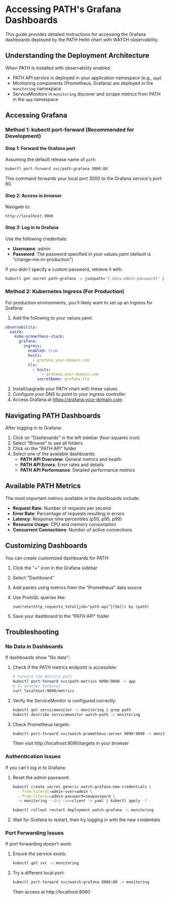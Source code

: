 # Accessing PATH's Grafana Dashboards

This guide provides detailed instructions for accessing the Grafana dashboards deployed by the PATH Helm chart with WATCH observability.

## Understanding the Deployment Architecture

When PATH is installed with observability enabled:
- PATH API service is deployed in your application namespace (e.g., `app`)
- Monitoring components (Prometheus, Grafana) are deployed in the `monitoring` namespace
- ServiceMonitors in `monitoring` discover and scrape metrics from PATH in the `app` namespace

## Accessing Grafana

### Method 1: kubectl port-forward (Recommended for Development)

#### Step 1: Forward the Grafana port

Assuming the default release name of `path`:

```bash
kubectl port-forward svc/path-grafana 3000:80
```

This command forwards your local port 3000 to the Grafana service's port 80.

#### Step 2: Access in browser

Navigate to:
```
http://localhost:3000
```

#### Step 3: Log in to Grafana

Use the following credentials:
- **Username**: admin
- **Password**: The password specified in your values.yaml (default is "change-me-in-production")

If you didn't specify a custom password, retrieve it with:
```bash
kubectl get secret path-grafana -o jsonpath="{.data.admin-password}" | base64 --decode ; echo
```

### Method 2: Kubernetes Ingress (For Production)

For production environments, you'll likely want to set up an Ingress for Grafana:

1. Add the following to your values.yaml:
```yaml
observability:
  watch:
    kube-prometheus-stack:
      grafana:
        ingress:
          enabled: true
          hosts:
            - grafana.your-domain.com
          tls:
            - hosts:
                - grafana.your-domain.com
              secretName: grafana-tls
```

2. Install/upgrade your PATH chart with these values
3. Configure your DNS to point to your ingress controller
4. Access Grafana at https://grafana.your-domain.com

## Navigating PATH Dashboards

After logging in to Grafana:

1. Click on "Dashboards" in the left sidebar (four-squares icon)
2. Select "Browse" to see all folders
3. Click on the "PATH API" folder
4. Select one of the available dashboards:
   - **PATH API Overview**: General metrics and health
   - **PATH API Errors**: Error rates and details
   - **PATH API Performance**: Detailed performance metrics

## Available PATH Metrics

The most important metrics available in the dashboards include:

- **Request Rate**: Number of requests per second
- **Error Rate**: Percentage of requests resulting in errors
- **Latency**: Response time percentiles (p50, p95, p99)
- **Resource Usage**: CPU and memory consumption
- **Concurrent Connections**: Number of active connections

## Customizing Dashboards

You can create customized dashboards for PATH:

1. Click the "+" icon in the Grafana sidebar
2. Select "Dashboard"
3. Add panels using metrics from the "Prometheus" data source
4. Use PromQL queries like:
   ```
   sum(rate(http_requests_total{job="path-api"}[5m])) by (path)
   ```

5. Save your dashboard to the "PATH API" folder

## Troubleshooting

### No Data in Dashboards

If dashboards show "No data":

1. Check if the PATH metrics endpoint is accessible:
   ```bash
   # Forward the metrics port
   kubectl port-forward svc/path-metrics 9090:9090 -n app
   # In another terminal
   curl localhost:9090/metrics
   ```

2. Verify the ServiceMonitor is configured correctly:
   ```bash
   kubectl get servicemonitor -n monitoring | grep path
   kubectl describe servicemonitor watch-path -n monitoring
   ```

3. Check Prometheus targets:
   ```bash
   kubectl port-forward svc/watch-prometheus-server 9090:9090 -n monitoring
   ```
   Then visit http://localhost:9090/targets in your browser

### Authentication Issues

If you can't log in to Grafana:

1. Reset the admin password:
   ```bash
   kubectl create secret generic watch-grafana-new-credentials \
     --from-literal=admin-user=admin \
     --from-literal=admin-password=newpassword \
     -n monitoring --dry-run=client -o yaml | kubectl apply -f -
   
   kubectl rollout restart deployment watch-grafana -n monitoring
   ```

2. Wait for Grafana to restart, then try logging in with the new credentials

### Port Forwarding Issues

If port forwarding doesn't work:

1. Ensure the service exists:
   ```bash
   kubectl get svc -n monitoring
   ```

2. Try a different local port:
   ```bash
   kubectl port-forward svc/watch-grafana 8080:80 -n monitoring
   ```
   Then access at http://localhost:8080
